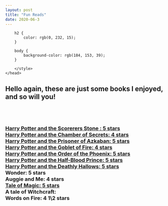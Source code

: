 ```yaml
---
layout: post
title: "Fun Reads"
date: 2020-06-3
---
```

<!DOCTYPE html>
<html>
    <head>
        <meta charset="utf-8">
        <title>CSS Basics</title>
        
        h2 {
            color: rgb(0, 232, 15);
        }  
        
        body {
            background-color: rgb(184, 153, 39);
        }
            
        </style>
    </head>
<body>
<h2>Hello again, these are just some books
I enjoyed, and so will you!<h2> <br>
  </stlye>



<h3> <a href="https://www.amazon.com/Harry-Potter-Paperback-Box-Books/dp/0545162076/ref=sr_1_3?dchild=1&keywords=harry+potter+book+set&qid=1599514810&sr=8-3">Harry Potter and the Scorerers Stone  : 5 stars <br>
Harry Potter and the Chamber of Secrets: 4 stars <br>
Harry Potter and the Prisoner of Azkaban: 5 stars <br>
Harry Potter and the Goblet of Fire: 4 stars <br>
Harry Potter and the Order of the Phoenix: 5 stars <br>
Harry Potter and the Half-Blood Prince: 5 stars <br>
  Harry Potter and the Deathly Hallows: 5 stars <br> </a>
Wonder: 5 stars <br>
Auggie and Me: 4 stars <br>
<a href="https://www.amazon.com/Tale-Magic/dp/0316523518/ref=pd_sbs_14_1/144-3793920-5857068?_encoding=UTF8&pd_rd_i=0316523518&pd_rd_r=e7f2de45-e7ea-48a8-8633-ca95cdfd616e&pd_rd">Tale of Magic: 5 stars <br> </a>
A tale of Witchcraft:<br>
 <div class="blurb">
 Words on Fire: 4 1\2 stars <br> <h3>
  </body>
  <html>
  
